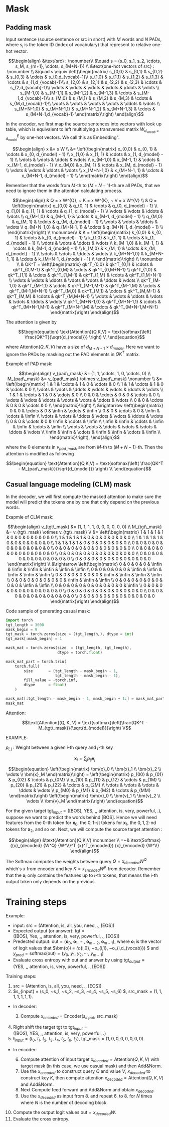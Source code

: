 # Mask
## Padding mask

Input sentence (source sentence or src in short) with $M$ words and $N$ PADs, where $s_i$ is the token ID (index of vocabulary) that represent to relative one-hot vector.
```math
\begin{align}
&\text{src} : \nonumber\\
&\quad s = (s_0, s_1, s_2, \cdots, s_M, s_{m+1}, \cdots, s_{M+N-1}) \\
&\text{one-hot vectors of src} : \nonumber \\
&\quad s \equiv \left(\begin{matrix}
s_{0,0} & s_{0,1} & s_{0,2} & s_{0,3} & \cdots & s_{0,d_{vocab}-1}\\
s_{1,0} & s_{1,1} & s_{1,2} & s_{1,3} & \cdots & s_{1,d_{vocab}-1}\\
s_{2,0} & s_{2,1} & s_{2,2} & s_{2,3} & \cdots & s_{2,d_{vocab}-1}\\
\vdots & \vdots & \vdots & \vdots & \ddots & \vdots \\
s_{M-1,0} & s_{M-1,1} & s_{M-1,2} & s_{M-1,3} & \cdots & s_{M-1,d_{vocab}-1}\\
s_{M,0} & s_{M,1} & s_{M,2} & s_{M,3} & \cdots & s_{M,d_{vocab}-1}\\
\vdots & \vdots & \vdots & \vdots & \ddots & \vdots \\
s_{M+N-1,0} & s_{M+N-1,1} & s_{M+N-1,2} & s_{M+N-1,3} & \cdots & s_{M+N-1,d_{vocab}-1}
\end{matrix}\right)
\end{align}
```

In the encoder, we first map the source sentences into vectors with look up table, which is equivalent to left multiplying a transversed matrix $W^{E}_{d_{vocab} \times d_{model}}$ by one-hot vectors. We call this as Embedding".
```math
\begin{align}
x &= s W \\
&= \left(\begin{matrix}
x_{0,0} & x_{0, 1} & \cdots & x_{0, d_{model} - 1} \\
x_{1,0} & x_{1, 1} & \cdots & x_{1, d_{model} - 1} \\
\vdots & \vdots & \ddots & \vdots \\ 
x_{M-1,0} & x_{M-1, 1} & \cdots & x_{M-1, d_{model} - 1} \\
x_{M,0} & x_{M, 1} & \cdots & x_{M, d_{model} - 1} \\
\vdots & \vdots & \ddots & \vdots \\ 
x_{M+N-1,0} & x_{M+N-1, 1} & \cdots & x_{M+N-1, d_{model} - 1} \\
\end{matrix}\right)
\end{align}
```

Remember that the words from $M$-th to $(M+N-1)$-th are all PADs, that we need to ignore them in the attention calculating process.

```math
\begin{align}
& Q = x W^{Q}, ~ K = x W^{K}, ~ V = x W^{V} \\
& Q = \left(\begin{matrix}
q_{0,0} & q_{0, 1} & \cdots & q_{0, d_{model} - 1} \\
q_{1,0} & q_{1, 1} & \cdots & q_{1, d_{model} - 1} \\
\vdots & \vdots & \ddots & \vdots \\ 
q_{M-1,0} & q_{M-1, 1} & \cdots & q_{M-1, d_{model} - 1} \\
q_{M,0} & q_{M, 1} & \cdots & q_{M, d_{model} - 1} \\
\vdots & \vdots & \ddots & \vdots \\ 
q_{M+N-1,0} & q_{M+N-1, 1} & \cdots & q_{M+N-1, d_{model} - 1} \\
\end{matrix}\right) \\
\nonumber\\
& K = \left(\begin{matrix}
k_{0,0} & k_{0, 1} & \cdots & k_{0, d_{model} - 1} \\
k_{1,0} & k_{1, 1} & \cdots & k_{1, d_{model} - 1} \\
\vdots & \vdots & \ddots & \vdots \\ 
k_{M-1,0} & k_{M-1, 1} & \cdots & k_{M-1, d_{model} - 1} \\
k_{M,0} & k_{M, 1} & \cdots & k_{M, d_{model} - 1} \\
\vdots & \vdots & \ddots & \vdots \\ 
k_{M+N-1,0} & k_{M+N-1, 1} & \cdots & k_{M+N-1, d_{model} - 1} \\
\end{matrix}\right) \\
\nonumber \\
& QK^T = \left(\begin{matrix}
qk^T_{0,0} & qk^T_{0,1} & \cdots & qk^T_{0,M-1} & qk^T_{0,M} & \cdots & qk^T_{0,M+N-1} \\
qk^T_{1,0} & qk^T_{1,1} & \cdots & qk^T_{1,M-1} & qk^T_{1,M} & \cdots & qk^T_{1,M+N-1} \\
\vdots & \vdots & \ddots & \vdots & \vdots & \ddots & \vdots \\
qk^T_{M-1,0} & qk^T_{M-1,1} & \cdots & qk^T_{M-1,M-1} & qk^T_{M-1,M} & \cdots & qk^T_{M-1,M+N-1} \\
qk^T_{M,0} & qk^T_{M,1} & \cdots & qk^T_{M,M-1} & qk^T_{M,M} & \cdots & qk^T_{M,M+N-1} \\
\vdots & \vdots & \ddots & \vdots & \vdots & \ddots & \vdots \\
qk^T_{M+N-1,0} & qk^T_{M+N-1,1} & \cdots & qk^T_{M+N-1,M-1} & qk^T_{M+N-1,M} & \cdots & qk^T_{M+N-1,M+N-1}
\end{matrix}\right)
\end{align}
```

The attention is given by
```math
\begin{equation}
\text{Attention}(Q,K,V) = \text{softmax}\left( \frac{QK^T}{\sqrt{d_{model}}} \right) V,
\end{equation}
```
where $\text{Attention}(Q,K,V)$ have a size of $d_{M+N-1} \times d_{model}$. Here we want to ignore the PADs by masking out the PAD elements in $QK^T$ matrix. 

Example of PAD mask:
```math
\begin{align}
v_{pad\_mask} &= (1, 1, \cdots, 1, 0, \cdots, 0) \\
M_{pad\_mask} &= v_{pad\_mask} \otimes v_{pad\_mask} \nonumber \\
&= \left(\begin{matrix}
1 & 1 & \cdots & 1 & 0 & \cdots & 0 \\
1 & 1 & \cdots & 1 & 0 & \cdots & 0 \\
\vdots & \vdots & \ddots & \vdots & \vdots & \ddots & \vdots \\
1 & 1 & \cdots & 1 & 0 & \cdots & 0 \\
0 & 0 & \cdots & 0 & 0 & \cdots & 0 \\
\vdots & \vdots & \ddots & \vdots & \vdots & \ddots & \vdots \\
0 & 0 & \cdots & 0 & 0 & \cdots & 0 \\
\end{matrix}\right) \\
&\rightarrow \left(\begin{matrix}
0 & 0 & \cdots & 0 & \infin & \cdots & \infin \\
0 & 0 & \cdots & 0 & \infin & \cdots & \infin \\
\vdots & \vdots & \ddots & \vdots & \vdots & \ddots & \vdots \\
0 & 0 & \cdots & 0 & \infin & \cdots & \infin \\
\infin & \infin & \cdots & \infin & \infin & \cdots & \infin \\
\vdots & \vdots & \ddots & \vdots & \vdots & \ddots & \vdots \\
\infin & \infin & \cdots & \infin & \infin & \cdots & \infin \\
\end{matrix}\right),
\end{align}
```

where the $0$ elements in $v_{pad\_mask}$ are from $M$-th to $(M+N-1)$-th. Then the attention is modified as following
```math
\begin{equation}
\text{Attention}(Q,K,V) = \text{softmax}\left( \frac{QK^T - M_{pad\_mask}}{\sqrt{d_{model}}} \right) V.
\end{equation}
```



## Casual language modeling (CLM) mask
In the decoder, we will first compute the masked attention to make sure the model will predict the tokens one by one that only depend on the previous words.

Exapmle of CLM mask:
```math
\begin{align}
v_{tgt\_mask} &= (1, 1, 1, 1, 0, 0, 0, 0, 0, 0) \\
M_{tgt\_mask} &= v_{tgt\_mask} \otimes v_{tgt\_mask} \\
&= \left(\begin{matrix}
1 & 1 & 1 & 1 & 0 & 0 & 0 & 0 & 0 & 0 \\
1 & 1 & 1 & 1 & 0 & 0 & 0 & 0 & 0 & 0 \\
1 & 1 & 1 & 1 & 0 & 0 & 0 & 0 & 0 & 0 \\
1 & 1 & 1 & 1 & 0 & 0 & 0 & 0 & 0 & 0 \\
0 & 0 & 0 & 0 & 0 & 0 & 0 & 0 & 0 & 0 \\
0 & 0 & 0 & 0 & 0 & 0 & 0 & 0 & 0 & 0 \\
0 & 0 & 0 & 0 & 0 & 0 & 0 & 0 & 0 & 0 \\
0 & 0 & 0 & 0 & 0 & 0 & 0 & 0 & 0 & 0 \\
0 & 0 & 0 & 0 & 0 & 0 & 0 & 0 & 0 & 0 \\
0 & 0 & 0 & 0 & 0 & 0 & 0 & 0 & 0 & 0
\end{matrix}\right) \\
&\rightarrow \left(\begin{matrix}
0 & 0 & 0 & 0 & \infin & \infin & \infin & \infin & \infin & \infin \\
0 & 0 & 0 & 0 & 0 & \infin & \infin & \infin & \infin & \infin \\
0 & 0 & 0 & 0 & 0 & 0 & \infin & \infin & \infin & \infin \\
0 & 0 & 0 & 0 & 0 & 0 & 0 & \infin & \infin & \infin \\
0 & 0 & 0 & 0 & 0 & 0 & 0 & 0 & \infin & \infin \\
0 & 0 & 0 & 0 & 0 & 0 & 0 & 0 & 0 & \infin \\
0 & 0 & 0 & 0 & 0 & 0 & 0 & 0 & 0 & 0 \\
0 & 0 & 0 & 0 & 0 & 0 & 0 & 0 & 0 & 0 \\
0 & 0 & 0 & 0 & 0 & 0 & 0 & 0 & 0 & 0 \\
0 & 0 & 0 & 0 & 0 & 0 & 0 & 0 & 0 & 0
\end{matrix}\right)
\end{align}
```
Code sample of generating casual mask:
```Python
import torch
tgt_length = 3000
mask_begin = 9
tgt_mask = torch.zeros(size = (tgt_length,), dtype = int)
tgt_mask[:mask_begin] = 1

mask_mat = torch.zeros(size  = (tgt_length, tgt_length), 
                       dtype = torch.float)

mask_mat_part = torch.triu(
    torch.full(
        size       = (tgt_length - mask_begin - 1, 
                      tgt_length - mask_begin - 1), 
        fill_value = -torch.inf,
        dtype      = float)
    )

mask_mat[:tgt_length - mask_begin - 1, mask_begin + 1:] = mask_mat_part
mask_mat
```

Attention:
```math
\text{Attention}(Q, K, V) = \text{softmax}\left(\frac{QK^T - M_{tgt\_mask}}{\sqrt{d_{model}}}\right) V
```

EXAMPLE:

$p_{i,j}$ : Weight between a given $i$-th query and $j$-th key

```math
\begin{equation}
\bm{x}_i = \sum_{j} p_{ij} \bm{v}_j
\end{equation}
```

```math
\begin{equation}
\left(\begin{matrix}
    \bm{x}_0 \\
    \bm{x}_1 \\
    \bm{x}_2 \\
    \vdots \\
    \bm{x}_M
\end{matrix}\right) = 
\left(\begin{matrix}
    p_{00} & p_{01} & p_{02} & \cdots & p_{0M} \\
    p_{10} & p_{11} & p_{12} & \cdots & p_{1M} \\
    p_{20} & p_{21} & p_{22} & \cdots & p_{2M} \\
    \vdots & \vdots & \vdots & \ddots & \vdots \\
    p_{M0} & p_{M1} & p_{M2} & \cdots & p_{MM}
\end{matrix}\right)
\left(\begin{matrix}
    \bm{v}_0 \\
    \bm{v}_1 \\
    \bm{v}_2 \\
    \vdots \\
    \bm{v}_M
\end{matrix}\right)
\end{equation}
```

For the given target $\text{tgt}_{input} = (\text{[BOS]}, ~\text{YES}, ~\text{,}, ~\text{attention}, ~\text{is}, ~\text{very}, ~\text{powerful}, ~\text{.})$, suppose we want to predict the words behind $\text{[BOS]}$. Hence we will need features from the $0$-th token for $\bm{x}_0$, the $0,1$-st tokens for $\bm{x}_1$, the $0,1,2$-nd tokens for $\bm{x}_2$, and so on. Next, we will compute the source target attention :
```math
\begin{align}
&\text{Attention}(Q,K,V) \nonumber \\
=~& \text{Softmax}({x}_{decoded} {W^Q} {W^V}^T {x}^T_{encoded}) {x}_{encoded} {W^V}
\end{align}
```
The $\text{Softmax}$ computes the weights between query $Q = x_{decoded}W^Q$ which's $x$ from encoder and key $K = x_{encoded} W^K$ from decoder. Remember that the $\bm{x}_i$ only contains the features up to $i$-th tokens, that means the $i$-th output token only depends on the previous.


# Training steps
Example: 
* input: $\text{src} = (\text{Attention}, ~\text{is}, ~\text{all}, ~\text{you}, ~\text{need}, ~\text{.}, ~\text{[EOS]})$ 
* Expected output (or answer): $\text{tgt} = (\text{[BOS]}, ~\text{Yes}, ~\text{,}, ~\text{attention}, ~\text{is}, ~\text{very}, ~\text{powerful}, ~\text{.}, ~\text{[EOS]})$
* Predected output: $\text{out} = (\bm{o}_0, ~\bm{o}_1,\cdots, ~\bm{o}_{m-2}, ~\bm{o}_{m-1})$, where $\bm{o}_i$ is the vector of $\text{logit}$ values that $\bm{o}_i = (o_{i,0}, ~o_{i,1}, ~o_{i,d_{vocab}}) $ and $y_{pred} = \text{softmax}(\text{out}) = (y_0,~y_1, ~y_2, \cdots, ~y_{m-1})$
* Evaluate cross entropy with $\text{out}$ and answer by using $\text{tgt}_{output} \equiv (\text{YES}, ~\text{,}, ~\text{attention}, ~\text{is}, ~\text{very}, ~\text{powerful}, ~\text{.}, ~\text{[EOS]})$

Training steps:
1. $\text{src} = (\text{Attention}, ~\text{is}, ~\text{all}, ~\text{you}, ~\text{need}, ~\text{.}, ~\text{[EOS]})$ 
2. $s_{input} = (s_0, ~s_1, ~s_2, ~s_3, ~s_4, ~s_5, ~s_6) $, $\text{src\_mask} = (1,1,1,1,1,1,1)$.
* In decoder:

    3. Compute $x_{encoded} = \text{Encoder}(s_{input}, ~\text{src\_mask})$

4. Right shift the target $\text{tgt}$ to $\text{tgt}_{input} = (\text{[BOS]}, ~\text{YES}, ~\text{,}, ~\text{attention}, ~\text{is}, ~\text{very}, ~\text{powerful}, ~\text{.})$
5. $\bm{t}_{input} = (t_0, ~t_1, ~t_2, ~t_3, ~t_4, ~t_5, ~t_6, ~t_7)$, $\text{tgt\_mask} = (1,0,0,0,0,0,0,0)$.

* In encoder:

    6. Compute attention of input target $x_{decoded} = \text{Attention}(Q,K,V)$ with target mask (in this case, we use casual mask) and then Add&Norm.
    7. Use the $x_{encoded}$ to construct query $Q$ and value $V$, $x_{decoded}$ to construct key $K$, then compute attention $x_{decoded} = \text{Attention}(Q,K,V)$ and Add&Norm.
    8. Next Compute feed forward and Add&Norm and obtain $x_{decoded}$.
    9. Use the $x_{decoded}$ as input from 8. and repeat 6. to 8. for $N$ times where $N$ is the number of decoding block.
    
10. Compute the output logit values $\text{out} = x_{decoded} W$.
11. Evaluate the cross entropy. 